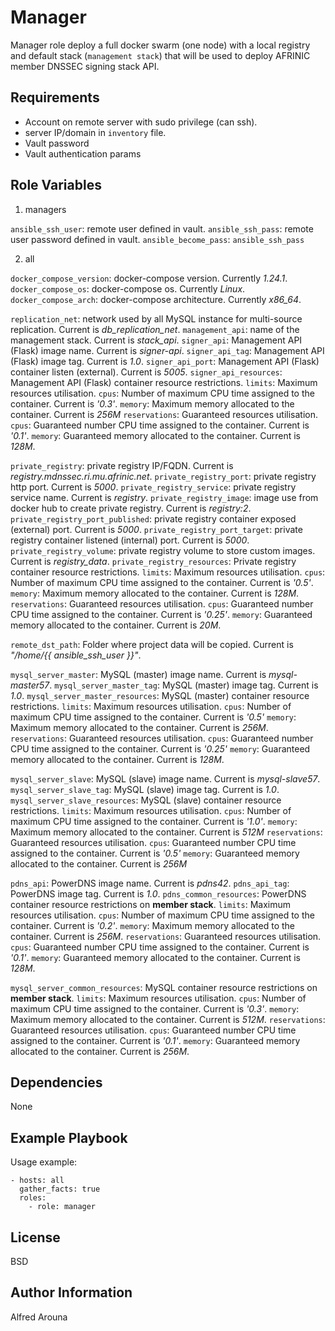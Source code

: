 Manager
=======

Manager role deploy a full docker swarm (one node) with a local registry and default stack (`management stack`) that will be used to deploy AFRINIC member DNSSEC signing stack API.

Requirements
------------
* Account on remote server with sudo privilege (can ssh).
* server IP/domain in `inventory` file.
* Vault password
* Vault authentication params


Role Variables
--------------
1. managers

`ansible_ssh_user`: remote user defined in vault.
`ansible_ssh_pass`: remote user password defined in vault.
`ansible_become_pass`: `ansible_ssh_pass`

2. all

`docker_compose_version`: docker-compose version. Currently *1.24.1*.
`docker_compose_os`: docker-compose  os. Currently *Linux*.
`docker_compose_arch`: docker-compose  architecture. Currently *x86_64*.


`replication_net`: network used by all MySQL instance for multi-source replication. Current is *db_replication_net*.
`management_api`: name of the management stack. Current is *stack_api*.
`signer_api`: Management API (Flask) image name. Current is *signer-api*.
`signer_api_tag`: Management API (Flask) image tag. Current is *1.0*.
`signer_api_port`: Management API (Flask) container listen (external). Current is *5005*.
`signer_api_resources`: Management API (Flask) container resource restrictions.
  `limits`: Maximum resources utilisation.
    `cpus`: Number of maximum CPU time assigned to the container. Current is *'0.3'*.
    `memory`: Maximum memory allocated to the container. Current is *256M*
  `reservations`: Guaranteed resources utilisation.
    `cpus`: Guaranteed number CPU time assigned to the container. Current is  *'0.1'*.
    `memory`: Guaranteed memory allocated to the container. Current is *128M*.

`private_registry`: private registry IP/FQDN. Current is *registry.mdnssec.ri.mu.afrinic.net*.
`private_registry_port`: private registry http port. Current is *5000*.
`private_registry_service`: private registry service name. Current is *registry*.
`private_registry_image`: image use from docker hub to create private registry. Current is *registry:2*.
`private_registry_port_published`: private registry container exposed (external) port. Current is *5000*.
`private_registry_port_target`: private registry container listened (internal) port. Current is *5000*.
`private_registry_volume`: private registry volume to store custom images. Current is *registry_data*.
`private_registry_resources`: Private registry container resource restrictions.
  `limits`: Maximum resources utilisation.
    `cpus`: Number of maximum CPU time assigned to the container. Current is *'0.5'*.
    `memory`: Maximum memory allocated to the container. Current is *128M*.
  `reservations`: Guaranteed resources utilisation.
    `cpus`: Guaranteed number CPU time assigned to the container. Current is *'0.25'*.
    `memory`: Guaranteed memory allocated to the container. Current is *20M*.

`remote_dst_path`: Folder where project data will be copied. Current is *"/home/{{ ansible_ssh_user }}"*.

`mysql_server_master`: MySQL (master) image name. Current is *mysql-master57*.
`mysql_server_master_tag`: MySQL (master) image tag. Current is *1.0*.
`mysql_server_master_resources`: MySQL (master) container resource restrictions.
  `limits`: Maximum resources utilisation.
    `cpus`: Number of maximum CPU time assigned to the container. Current is *'0.5'*
    `memory`: Maximum memory allocated to the container. Current is *256M*.
  `reservations`: Guaranteed resources utilisation.
    `cpus`: Guaranteed number CPU time assigned to the container. Current is *'0.25'*
    `memory`: Guaranteed memory allocated to the container. Current is *128M*.

`mysql_server_slave`: MySQL (slave) image name. Current is *mysql-slave57*.
`mysql_server_slave_tag`: MySQL (slave) image tag. Current is  *1.0*.
`mysql_server_slave_resources`: MySQL (slave) container resource restrictions.
  `limits`: Maximum resources utilisation.
    `cpus`: Number of maximum CPU time assigned to the container. Current is *'1.0'*.
    `memory`: Maximum memory allocated to the container. Current is *512M*
  `reservations`: Guaranteed resources utilisation.
    `cpus`: Guaranteed number CPU time assigned to the container. Current is *'0.5'*
    `memory`: Guaranteed memory allocated to the container. Current is *256M*

`pdns_api`: PowerDNS image name. Current is *pdns42*.
`pdns_api_tag`: PowerDNS image tag. Current is *1.0*.
`pdns_common_resources`: PowerDNS container resource restrictions on **member stack**.
  `limits`: Maximum resources utilisation.
    `cpus`: Number of maximum CPU time assigned to the container. Current is *'0.2'*.
    `memory`: Maximum memory allocated to the container. Current is *256M*.
  `reservations`: Guaranteed resources utilisation.
    `cpus`: Guaranteed number CPU time assigned to the container. Current is *'0.1'*.
    `memory`: Guaranteed memory allocated to the container. Current is *128M*.

`mysql_server_common_resources`: MySQL container resource restrictions on **member stack**.
  `limits`: Maximum resources utilisation.
    `cpus`: Number of maximum CPU time assigned to the container. Current is *'0.3'*.
    `memory`: Maximum memory allocated to the container. Current is *512M*.
  `reservations`: Guaranteed resources utilisation.
    `cpus`: Guaranteed number CPU time assigned to the container. Current is *'0.1'*.
    `memory`: Guaranteed memory allocated to the container. Current is *256M*.


Dependencies
------------
None

Example Playbook
----------------

Usage example:

    - hosts: all
      gather_facts: true
      roles:
        - role: manager

License
-------

BSD

Author Information
------------------

Alfred Arouna